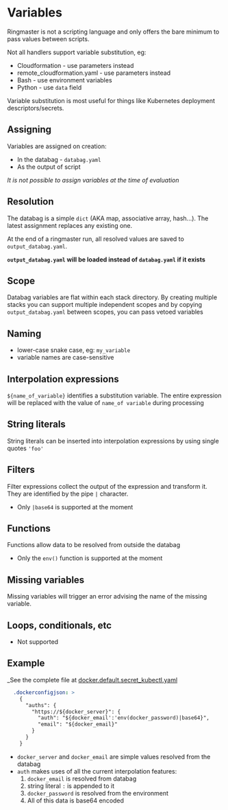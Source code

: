 # Variables

Ringmaster is not a scripting language and only offers the bare minimum to
pass values between scripts.

Not all handlers support variable substitution, eg:

* Cloudformation - use parameters instead
* remote_cloudformation.yaml - use parameters instead
* Bash - use environment variables
* Python - use `data` field

Variable substitution is most useful for things like Kubernetes deployment
descriptors/secrets.

## Assigning

Variables are assigned on creation:

* In the databag - `databag.yaml` 
* As the output of script

_It is not possible to assign variables at the time of evaluation_

## Resolution

The databag is a simple `dict` (AKA map, associative array, hash...). The
latest assignment replaces any existing one.

At the end of a ringmaster run, all resolved values are saved to 
`output_databag.yaml`. 

**`output_databag.yaml` will be loaded instead of `databag.yaml` if it exists**

## Scope

Databag variables are flat within each stack directory. By creating multiple 
stacks you can support multiple independent scopes and by copying 
`output_databag.yaml` between scopes, you can pass vetoed variables 

## Naming

* lower-case snake case, eg: `my_variable`
* variable names are case-sensitive

## Interpolation expressions

`${name_of_variable}` identifies a substitution variable. The entire expression
will be replaced with the value of `name_of variable` during processing

## String literals

String literals can be inserted into interpolation expressions by using single
quotes `'foo'`

## Filters

Filter expressions collect the output of the expression and transform it. They
are identified by the pipe `|` character.

* Only `|base64` is supported at the moment

## Functions

Functions allow data to be resolved from outside the databag

* Only the `env()` function is supported at the moment

## Missing variables

Missing variables will trigger an error advising the name of the missing 
variable.

## Loops, conditionals, etc

* Not supported

## Example

_See the complete file at 
[docker.default.secret_kubectl.yaml](../examples/0140-docker-secret/docker.default.secret_kubectl.yaml)

```yaml
  .dockerconfigjson: >
    {
      "auths": {
        "https://${docker_server}": {
          "auth": "${docker_email':'env(docker_password)|base64}",
          "email": "${docker_email}"
        }
      }
    }
```

* `docker_server` and `docker_email` are simple values resolved from the databag
* `auth` makes uses of all the current interpolation features:
    1. `docker_email` is resolved from databag
    2. string literal `:` is appended to it
    3. `docker_password` is resolved from the environment
    4. All of this data is base64 encoded